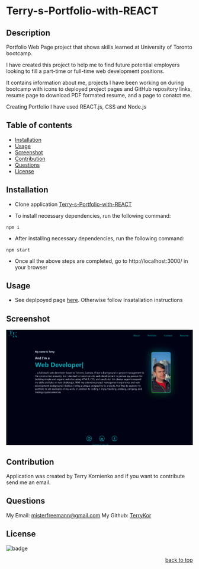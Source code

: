 # Terry-s-Portfolio-with-REACT

## Description

Portfolio Web Page project that shows skills learned at University of Toronto bootcamp.

I have created this project to help me to find future potential employers looking to fill a part-time or full-time web development positions.

It contains information about me, projects I have been working on during bootcamp with icons to deployed project pages and GitHub repository links, resume page to download PDF formated resume, and a page to conatct me.

Creating Portfolio I have used REACT.js, CSS and Node.js


## Table of contents

- [Installation](#installation)
- [Usage](#usage)
- [Screenshot](#screenshot)
- [Contribution](#contribution)
- [Questions](#questions)
- [License](#license)

## Installation


- Clone application [Terry-s-Portfolio-with-REACT](https://github.com/TerryKor/Terry-s-Portfolio-with-REACT)<br />

- To install necessary dependencies, run the following command:
```
npm i
```
- After installing necessary dependencies, run the following command:
```
npm start
```
- Once all the above steps are completed, go to http://localhost:3000/ in your browser

## Usage

- See deplpoyed page [here](https://terrykor.github.io/). Otherwise follow Insatallation instructions<br />

## Screenshot

![Terry-s-Portfolio-with-REACT](src/assets/images/porfolioPagesSreenshot.png)

## Contribution

Application was created by Terry Kornienko and if you want to contribute send me an email.<br />

## Questions

My Email:
[misterfreemann@gmail.com](mailto:misterfreemann@gmail.com)
My Github:
[TerryKor](https://github.com/TerryKor)

## License

![badge](https://img.shields.io/badge/license-MIT-blue)

<p align="right"><a href="#readme-top">back to top</a></p>